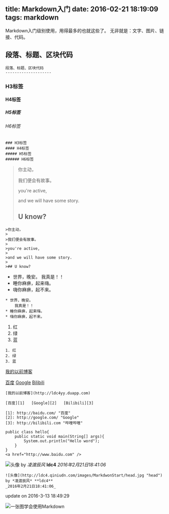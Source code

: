 title: Markdown入门
date: 2016-02-21 18:19:09
tags: markdown
---
Markdown入门级别使用，用得最多的也就这些了。
无非就是：文字、图片、链接、代码。


<!-- more -->
段落、标题、区块代码
--------------------
```
段落、标题、区块代码
--------------------
```

### H3标签
#### H4标签
##### H5标签
###### H6标签
```
### H3标签
#### H4标签
##### H5标签
###### H6标签
```


>你主动，
>
>我们便会有故事。
>
>you're active,
>
>and we will have some story.
>
>## U know?

```
>你主动，
>
>我们便会有故事。
>
>you're active,
>
>and we will have some story.
>
>## U know?
```

* 世界，晚安。
	我真是！！
* 睡你麻痹，起来嗨。
* 嗨你麻痹，起不来。

```
* 世界，晚安。
	我真是！！
* 睡你麻痹，起来嗨。
* 嗨你麻痹，起不来。
```


1. 红
2. 绿
3. 蓝

```
1. 红
2. 绿
3. 蓝
```


[我的以前博客](http://ldc4yy.duapp.com)

[百度][1]   [Google][2]   [Bilibili][3]

[1]: http://baidu.com/ "百度"
[2]: http://google.com/ "Google"
[3]: http://bilibili.com "哔哩哔哩"


```
[我的以前博客](http://ldc4yy.duapp.com)

[百度][1]   [Google][2]   [Bilibili][3]

[1]: http://baidu.com/ "百度"
[2]: http://google.com/ "Google"
[3]: http://bilibili.com "哔哩哔哩"
```

```
public class hello{
	public static void main(String[] args){
		System.out.println("Hello word");
	}
}
<a href="http://www.baidu.com" />
```


![头像](http://ldc4.qiniudn.com/images/MarkdwonStart/head.jpg "head")
by *凌渡辰风* **ldc4**
_2016年2月21日18:41:06_

```
![头像](http://ldc4.qiniudn.com/images/MarkdwonStart/head.jpg "head")
by *凌渡辰风* **ldc4**
_2016年2月21日18:41:06_
```


update on 2016-3-13 18:49:29

![](http://ldc4.qiniudn.com/images/MarkdwonStart/markdown.png "一张图学会使用Markdown")